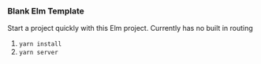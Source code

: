 ### Blank Elm Template

Start a project quickly with this Elm project. Currently has no built in routing


1. `yarn install`
2. `yarn server`
